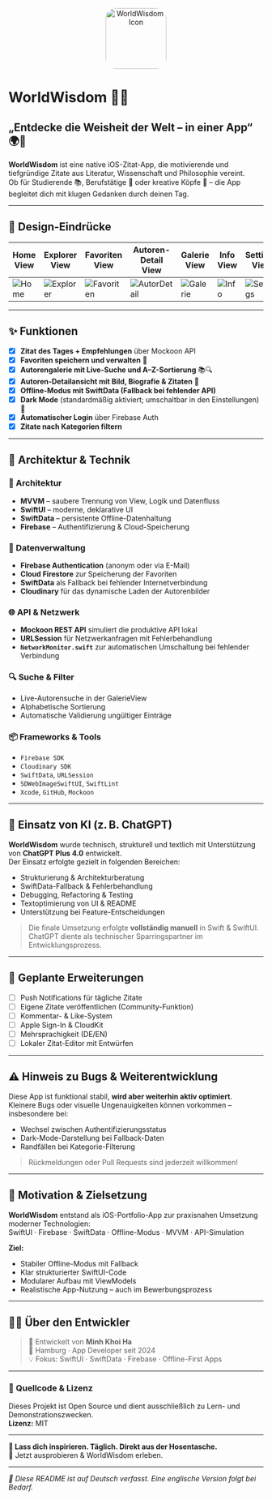 <p align="center">
  <img 
    src="https://res.cloudinary.com/dpaehynl2/image/upload/v1747579900/WorldWisdom_App_tvuuor.png" 
    alt="WorldWisdom Icon" 
    width="120" 
    style="border-radius: 20px;"
  />
</p>

# WorldWisdom 🌟📖  

## „Entdecke die Weisheit der Welt – in einer App“ 🌍💬  

**WorldWisdom** ist eine native iOS-Zitat-App, die motivierende und tiefgründige Zitate aus Literatur, Wissenschaft und Philosophie vereint.  
Ob für Studierende 📚, Berufstätige 💼 oder kreative Köpfe 🎨 – die App begleitet dich mit klugen Gedanken durch deinen Tag.  

---

## 📱 Design-Eindrücke  

| Home View | Explorer View | Favoriten View | Autoren-Detail View | Galerie View | Info View | Settings View |
|-----------|---------------|----------------|---------------------|--------------|-----------|----------------|
| ![Home](https://res.cloudinary.com/dpaehynl2/image/upload/v1747577934/Simulator_Screenshot_-_iPhone_16_Pro_-_2025-05-18_at_16.11.03_aa5zkj.png) | ![Explorer](https://res.cloudinary.com/dpaehynl2/image/upload/v1747577934/Simulator_Screenshot_-_iPhone_16_Pro_-_2025-05-18_at_16.11.14_f1k3kd.png) | ![Favoriten](https://res.cloudinary.com/dpaehynl2/image/upload/v1747577932/Simulator_Screenshot_-_iPhone_16_Pro_-_2025-05-18_at_16.12.34_g2cflh.png) | ![AutorDetail](https://res.cloudinary.com/dpaehynl2/image/upload/v1747577935/Simulator_Screenshot_-_iPhone_16_Pro_-_2025-05-18_at_16.11.43_aqo0fw.png) | ![Galerie](https://res.cloudinary.com/dpaehynl2/image/upload/v1747577935/Simulator_Screenshot_-_iPhone_16_Pro_-_2025-05-18_at_16.12.42_qcgswh.png) | ![Info](https://res.cloudinary.com/dpaehynl2/image/upload/v1747577932/Simulator_Screenshot_-_iPhone_16_Pro_-_2025-05-18_at_16.10.11_t5ggch.png) | ![Settings](https://res.cloudinary.com/dpaehynl2/image/upload/v1747577930/Simulator_Screenshot_-_iPhone_16_Pro_-_2025-05-18_at_16.15.13_f9jqrh.png) |

---

## ✨ Funktionen  

- [x] **Zitat des Tages + Empfehlungen** über Mockoon API  
- [x] **Favoriten speichern und verwalten** 💖  
- [x] **Autorengalerie mit Live-Suche und A–Z-Sortierung** 📚🔍  
- [x] **Autoren-Detailansicht mit Bild, Biografie & Zitaten** 👤  
- [x] **Offline-Modus mit SwiftData (Fallback bei fehlender API)**  
- [x] **Dark Mode** (standardmäßig aktiviert; umschaltbar in den Einstellungen) 🌙  
- [x] **Automatischer Login** über Firebase Auth  
- [x] **Zitate nach Kategorien filtern**  

---

## 🧠 Architektur & Technik  

### 🧱 Architektur
- **MVVM** – saubere Trennung von View, Logik und Datenfluss  
- **SwiftUI** – moderne, deklarative UI  
- **SwiftData** – persistente Offline-Datenhaltung  
- **Firebase** – Authentifizierung & Cloud-Speicherung  

### 🔐 Datenverwaltung
- **Firebase Authentication** (anonym oder via E-Mail)  
- **Cloud Firestore** zur Speicherung der Favoriten  
- **SwiftData** als Fallback bei fehlender Internetverbindung  
- **Cloudinary** für das dynamische Laden der Autorenbilder  

### 🌐 API & Netzwerk
- **Mockoon REST API** simuliert die produktive API lokal  
- **URLSession** für Netzwerkanfragen mit Fehlerbehandlung  
- **`NetworkMonitor.swift`** zur automatischen Umschaltung bei fehlender Verbindung  

### 🔍 Suche & Filter
- Live-Autorensuche in der GalerieView  
- Alphabetische Sortierung  
- Automatische Validierung ungültiger Einträge  

### 📦 Frameworks & Tools
- `Firebase SDK`  
- `Cloudinary SDK`  
- `SwiftData`, `URLSession`  
- `SDWebImageSwiftUI`, `SwiftLint`  
- `Xcode`, `GitHub`, `Mockoon`  

---

## 🤖 Einsatz von KI (z. B. ChatGPT)

**WorldWisdom** wurde technisch, strukturell und textlich mit Unterstützung von **ChatGPT Plus 4.0** entwickelt.  
Der Einsatz erfolgte gezielt in folgenden Bereichen:

- Strukturierung & Architekturberatung  
- SwiftData-Fallback & Fehlerbehandlung  
- Debugging, Refactoring & Testing  
- Textoptimierung von UI & README  
- Unterstützung bei Feature-Entscheidungen  

> Die finale Umsetzung erfolgte **vollständig manuell** in Swift & SwiftUI.  
> ChatGPT diente als technischer Sparringspartner im Entwicklungsprozess.

---

## 🔮 Geplante Erweiterungen

- [ ] Push Notifications für tägliche Zitate  
- [ ] Eigene Zitate veröffentlichen (Community-Funktion)  
- [ ] Kommentar- & Like-System  
- [ ] Apple Sign-In & CloudKit  
- [ ] Mehrsprachigkeit (DE/EN)  
- [ ] Lokaler Zitat-Editor mit Entwürfen  

---

## ⚠️ Hinweis zu Bugs & Weiterentwicklung

Diese App ist funktional stabil, **wird aber weiterhin aktiv optimiert**.  
Kleinere Bugs oder visuelle Ungenauigkeiten können vorkommen – insbesondere bei:

- Wechsel zwischen Authentifizierungsstatus  
- Dark-Mode-Darstellung bei Fallback-Daten  
- Randfällen bei Kategorie-Filterung  

> Rückmeldungen oder Pull Requests sind jederzeit willkommen!

---

## 🚀 Motivation & Zielsetzung  

**WorldWisdom** entstand als iOS-Portfolio-App zur praxisnahen Umsetzung moderner Technologien:  
SwiftUI · Firebase · SwiftData · Offline-Modus · MVVM · API-Simulation

**Ziel:**  
- Stabiler Offline-Modus mit Fallback  
- Klar strukturierter SwiftUI-Code  
- Modularer Aufbau mit ViewModels  
- Realistische App-Nutzung – auch im Bewerbungsprozess

---

## 👨‍💻 Über den Entwickler

> 👋 Entwickelt von **Minh Khoi Ha**  
> 📍 Hamburg · App Developer seit 2024  
> 💡 Fokus: SwiftUI · SwiftData · Firebase · Offline-First Apps

---

### 📂 Quellcode & Lizenz

Dieses Projekt ist Open Source und dient ausschließlich zu Lern- und Demonstrationszwecken.  
**Lizenz:** MIT

---

**🧠 Lass dich inspirieren. Täglich. Direkt aus der Hosentasche.**  
📲 Jetzt ausprobieren & WorldWisdom erleben.

---

*📘 Diese README ist auf Deutsch verfasst. Eine englische Version folgt bei Bedarf.*
